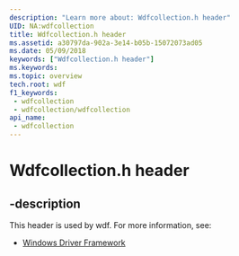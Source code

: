 ```yaml
---
description: "Learn more about: Wdfcollection.h header"
UID: NA:wdfcollection
title: Wdfcollection.h header
ms.assetid: a30797da-902a-3e14-b05b-15072073ad05
ms.date: 05/09/2018
keywords: ["Wdfcollection.h header"]
ms.keywords: 
ms.topic: overview
tech.root: wdf
f1_keywords:
 - wdfcollection
 - wdfcollection/wdfcollection
api_name:
 - wdfcollection
---
```


# Wdfcollection.h header


## -description

This header is used by wdf. For more information, see:

- [Windows Driver Framework](../_wdf/index.md)

